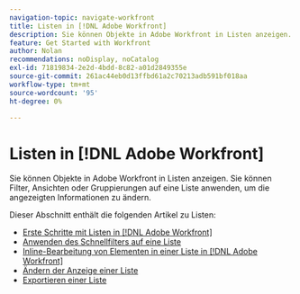 ```yaml
---
navigation-topic: navigate-workfront
title: Listen in [!DNL Adobe Workfront]
description: Sie können Objekte in Adobe Workfront in Listen anzeigen. Sie können Filter, Ansichten oder Gruppierungen auf eine Liste anwenden, um die angezeigten Informationen zu ändern. Dieser Abschnitt enthält die folgenden Artikel zu Listen
feature: Get Started with Workfront
author: Nolan
recommendations: noDisplay, noCatalog
exl-id: 71819834-2e2d-4bdd-8c82-a01d2849355e
source-git-commit: 261ac44eb0d13ffbd61a2c70213adb591bf018aa
workflow-type: tm+mt
source-wordcount: '95'
ht-degree: 0%

---
```


# Listen in [!DNL Adobe Workfront]

<!--Audited: 11/2024-->

Sie können Objekte in Adobe Workfront in Listen anzeigen. Sie können Filter, Ansichten oder Gruppierungen auf eine Liste anwenden, um die angezeigten Informationen zu ändern.

Dieser Abschnitt enthält die folgenden Artikel zu Listen:

* [Erste Schritte mit Listen in [!DNL Adobe Workfront]](../../../workfront-basics/navigate-workfront/use-lists/view-items-in-a-list.md)
* [Anwenden des Schnellfilters auf eine Liste](../../../workfront-basics/navigate-workfront/use-lists/apply-quick-filter-list.md)
* [Inline-Bearbeitung von Elementen in einer Liste in [!DNL Adobe Workfront]](../../../workfront-basics/navigate-workfront/use-lists/inline-edit-objects.md)
* [Ändern der Anzeige einer Liste](../../../workfront-basics/navigate-workfront/use-lists/modify-list-display.md)
* [Exportieren einer Liste](../../../workfront-basics/navigate-workfront/use-lists/export-lists.md)
